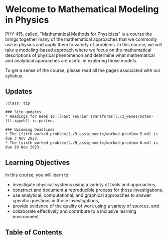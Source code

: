 
# Welcome to Mathematical Modeling in Physics 

PHY 415, called, "Mathematical Methods for Physicists" is a course the brings together many of the mathematical approaches that we commonly use in physics and apply them to variety of problems. In this course, we will take a modeling-based approach where we focus on the mathematical descriptions of physical phenomenon and determine what mathematical and analytical approaches are useful in exploring those models.

To get a sense of the course, please read all the pages associated with our syllabus.
 
## Updates

`````{admonition} Last updated: 30 Oct 2023
:class: tip

### Site updates
* Readings for Week 10 ([Fast Fourier Transforms](./3_waves/notes-fft.ipynb)) is posted.

### Upcoming Deadlines
* The [fifth worked problem](./9_assignments/worked-problem-5.md) is due 3 Nov 2023.
* The [sixth worked problem](./9_assignments/worked-problem-6.md) is due 10 Nov 2023.

`````

## Learning Objectives
 
 In this course, you will learn to:
 
 * investigate physical systems using a variety of tools and approaches,
 * construct and document a reproducible process for those investigations,
 * use analytical, computational, and graphical approaches to answer specific questions in those investigations,
 * provide evidence of the quality of work using a variety of sources, and
 * collaborate effectively and contribute to a inclusive learning environment

## Table of Contents

```{tableofcontents}
```